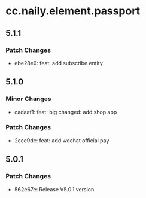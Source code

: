 # cc.naily.element.passport

## 5.1.1

### Patch Changes

-   ebe28e0: feat: add subscribe entity

## 5.1.0

### Minor Changes

-   cadaaf1: feat: big changed: add shop app

### Patch Changes

-   2cce9dc: feat: add wechat official pay

## 5.0.1

### Patch Changes

-   562e67e: Release V5.0.1 version
